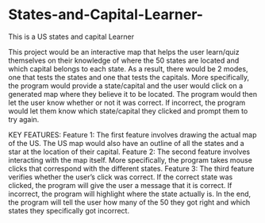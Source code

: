 # States-and-Capital-Learner-
This is a US states and capital Learner 

This project would be an interactive map that helps the user learn/quiz themselves on their knowledge of where the 50 states are located and which capital belongs to each state. As a result, there would be 2 modes, one that tests the states and one that tests the capitals. More specifically, the program would provide a state/capital and the user would click on a generated map where they believe it to be located. The program would then let the user know whether or not it was correct. If incorrect, the program would let them know which state/capital they clicked and prompt them to try again. 

KEY FEATURES:
Feature 1: The first feature involves drawing the actual map of the US. The US map would also have an outline of all the states and a star at the location of their capital.
Feature 2: The second feature involves interacting with the map itself. More specifically, the program takes mouse clicks that correspond with the different states. 
Feature 3: The third feature verifies whether the user’s click was correct. If the correct state was clicked, the program will give the user a message that it is correct. If incorrect, the program will highlight where the state actually is. In the end, the program will tell the user how many of the 50 they got right and which states they specifically got incorrect. 
